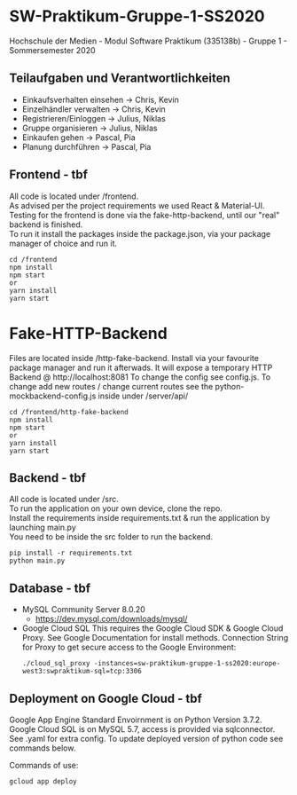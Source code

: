 # SW-Praktikum-Gruppe-1-SS2020
Hochschule der Medien - Modul Software Praktikum (335138b) - Gruppe 1 - Sommersemester 2020

## Teilaufgaben und Verantwortlichkeiten
- Einkaufsverhalten einsehen -> Chris, Kevin
- Einzelhändler verwalten -> Chris, Kevin
- Registrieren/Einloggen -> Julius, Niklas
- Gruppe organisieren -> Julius, Niklas
- Einkaufen gehen -> Pascal, Pia
- Planung durchführen -> Pascal, Pia

## Frontend - tbf
All code is located under /frontend. <br>
As advised per the project requirements we used React & Material-UI.<br>
Testing for the frontend is done via the fake-http-backend, until our "real" backend is finished.<br>
To run it install the packages inside the package.json, via your package manager of choice and run it.<br>

```
cd /frontend 
npm install 
npm start
or
yarn install 
yarn start
```

# Fake-HTTP-Backend
Files are located inside /http-fake-backend.
Install via your favourite package manager and run it afterwads.
It will expose a temporary HTTP Backend @ http://localhost:8081
To change the config see config.js.
To change add new routes / change current routes see the python-mockbackend-config.js inside under /server/api/

```
cd /frontend/http-fake-backend
npm install 
npm start
or
yarn install 
yarn start
```

## Backend - tbf
All code is located under /src. <br>
To run the application on your own device, clone the repo. <br>
Install the requirements inside requirements.txt & run the application by launching main.py <br>
You need to be inside the src folder to run the backend. <br>

```
pip install -r requirements.txt     
python main.py    
```


## Database - tbf
- MySQL Community Server 8.0.20
    - https://dev.mysql.com/downloads/mysql/
- Google Cloud SQL
    This requires the Google Cloud SDK & Google Cloud Proxy.
    See Google Documentation for install methods.
    Connection String for Proxy to get secure access to the Google Environment:
    ```
    ./cloud_sql_proxy -instances=sw-praktikum-gruppe-1-ss2020:europe-west3:swpraktikum-sql=tcp:3306
    ```


## Deployment on Google Cloud - tbf
Google App Engine Standard Envoirnment is on Python Version 3.7.2. <br>
Google Cloud SQL is on MySQL 5.7, access is provided via sqlconnector. <br>
See .yaml for extra config.
To update deployed version of python code see commands below.<br>

Commands of use:
```
gcloud app deploy
```

